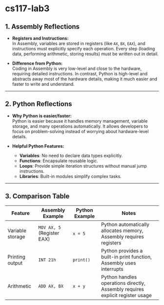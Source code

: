 # cs117-lab3
## 1. Assembly Reflections
- **Registers and Instructions:**  
  In Assembly, variables are stored in registers (like `AX`, `BX`, `EAX`), and instructions must explicitly specify each operation. Every step (loading data, performing arithmetic, storing results) must be written out in detail.  

- **Difference from Python:**  
  Coding in Assembly is very low-level and close to the hardware, requiring detailed instructions. In contrast, Python is high-level and abstracts away most of the hardware details, making it much easier and faster to write and understand.

---

## 2. Python Reflections
- **Why Python is easier/faster:**  
  Python is easier because it handles memory management, variable storage, and many operations automatically. It allows developers to focus on problem-solving instead of worrying about hardware-level details.  

- **Helpful Python Features:**  
  - **Variables**: No need to declare data types explicitly.  
  - **Functions**: Encapsulate reusable logic.  
  - **Loops**: Provide simple iteration structures without manual jump instructions.  
  - **Libraries**: Built-in modules simplify complex tasks.

---

## 3. Comparison Table

| Feature            | Assembly Example   | Python Example | Notes |
|--------------------|--------------------|----------------|-------|
| Variable storage   | `MOV AX, 5` (Register EAX) | `x = 5`       | Python automatically allocates memory, Assembly requires registers |
| Printing output    | `INT 21h`          | `print()`      | Python provides a built-in print function, Assembly uses interrupts |
| Arithmetic         | `ADD AX, BX`       | `x + y`        | Python handles operations directly, Assembly requires explicit register usage |
